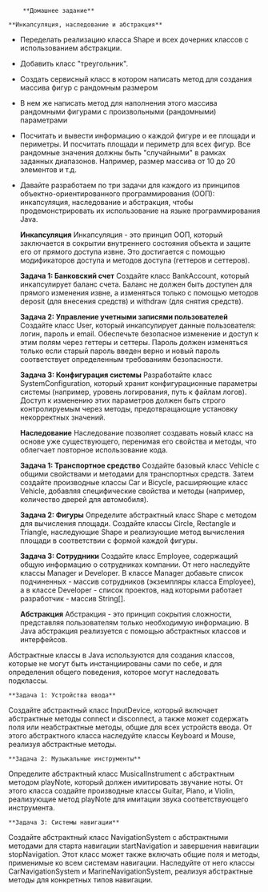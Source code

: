        **Домашнее задание**

    **Инкапсуляция, наследование и абстракция**

- Переделать реализацию класса Shape и всех дочерних классов с использованием абстракции.
- Добавить класс "треугольник".
- Создать сервисный класс в котором написать метод для создания массива фигур с рандомным размером
- В нем же написать метод для наполнения этого массива рандомными фигурами 
  с произвольными (рандомными) параметрами
- Посчитать и вывести информацию о каждой фигуре и ее площади и периметры.
  И посчитать площади и периметр для всех фигур. Все рандомные значения должны быть "случайными"
  в рамках заданных диапазонов. Например, размер массива от 10 до 20 элементов и т.д.
- Давайте разработаем по три задачи для каждого из принципов объектно-ориентированного программирования (ООП):
  инкапсуляция, наследование и абстракция, чтобы продемонстрировать их использование на языке 
  программирования Java.

    **Инкапсуляция**
Инкапсуляция - это принцип ООП, который заключается в сокрытии внутреннего состояния объекта и защите его 
от прямого доступа извне. Это достигается с помощью модификаторов доступа и методов доступа (геттеров и сеттеров).

    **Задача 1: Банковский счет**
Создайте класс BankAccount, который инкапсулирует баланс счета. Баланс не должен быть доступен для прямого изменения извне, а изменяться только с помощью методов deposit (для внесения средств) и withdraw (для снятия средств).

    **Задача 2: Управление учетными записями пользователей**
Создайте класс User, который инкапсулирует данные пользователя: логин, пароль и email. Обеспечьте безопасное изменение и доступ к этим полям через геттеры и сеттеры. Пароль должен изменяться только если старый пароль введен верно и новый пароль соответствует определенным требованиям безопасности.

    **Задача 3: Конфигурация системы**
Разработайте класс SystemConfiguration, который хранит конфигурационные параметры системы 
(например, уровень логирования, путь к файлам логов). Доступ к изменению этих параметров должен быть 
строго контролируемым через методы, предотвращающие установку некорректных значений.

    **Наследование**
Наследование позволяет создавать новый класс на основе уже существующего, перенимая его свойства и методы, 
что облегчает повторное использование кода.

    **Задача 1: Транспортное средство**
Создайте базовый класс Vehicle с общими свойствами и методами для транспортных средств.
Затем создайте производные классы Car и Bicycle, расширяющие класс Vehicle, добавляя специфические 
свойства и методы (например, количество дверей для автомобиля).

    **Задача 2: Фигуры**
Определите абстрактный класс Shape с методом для вычисления площади. Создайте классы Circle, Rectangle и Triangle, наследующие Shape и реализующие метод вычисления площади в соответствии с формой каждой фигуры.

    **Задача 3: Сотрудники**
Создайте класс Employee, содержащий общую информацию о сотрудниках компании. От него наследуйте классы Manager и Developer. В классе Manager добавьте список подчиненных - массив сотрудников (экземпляры класса Employee), а в классе Developer - список проектов, над которыми работает разработчик - массив String[].

    **Абстракция**
Абстракция - это принцип сокрытия сложности, представляя пользователям только необходимую информацию. 
В Java абстракция реализуется с помощью абстрактных классов и интерфейсов.

Абстрактные классы в Java используются для создания классов, которые не могут быть инстанциированы 
сами по себе, и для определения общего поведения, которое могут наследовать подклассы.

    **Задача 1: Устройства ввода**
Создайте абстрактный класс InputDevice, который включает абстрактные методы connect и disconnect, 
а также может содержать поля или неабстрактные методы, общие для всех устройств ввода. 
От этого абстрактного класса наследуйте классы Keyboard и Mouse, реализуя абстрактные методы.

    **Задача 2: Музыкальные инструменты**
Определите абстрактный класс MusicalInstrument с абстрактным методом playNote, который 
должен имитировать звучание ноты. От этого класса создайте производные классы Guitar, Piano, и Violin, 
реализующие метод playNote для имитации звука соответствующего инструмента.

    **Задача 3: Системы навигации**
Создайте абстрактный класс NavigationSystem с абстрактными методами для старта навигации startNavigation 
и завершения навигации stopNavigation. Этот класс может также включать общие поля и методы, 
применимые ко всем системам навигации. Наследуйте от него классы CarNavigationSystem и MarineNavigationSystem,
реализуя абстрактные методы для конкретных типов навигации.